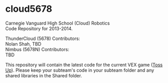 cloud5678
=========

Carnegie Vanguard High School (Cloud) Robotics  
Code Repository for 2013-2014.

ThunderCloud (5678) Contributors:  
Nolan Shah, TBD  
Nimbus (5678N) Contributors:  
TBD

This repository will contain the latest code for the current VEX game ([Toss Up](http://www.vexforum.com/wiki/Toss_Up)). 
Please keep your subteam's code in your subteam folder and any shared libraries in the Shared folder.
